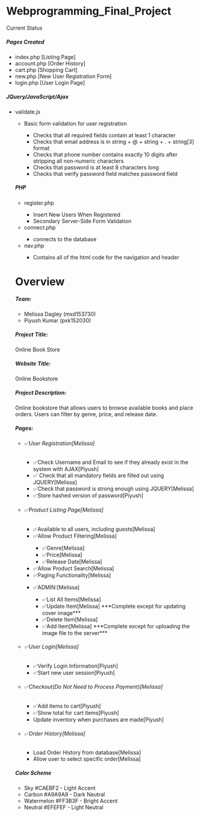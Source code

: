 # Webprogramming_Final_Project

Current Status

<h5>Pages Created </h5>
<ul><li>index.php [Listing Page] </li>
<li>account.php [Order History] </li>
<li>cart.php [Shopping Cart] </li>
<li>new.php [New User Registration Form] </li>
<li>login.php [User Login Page]</li>
</ul>
<h5>JQuery/JavaScript/Ajax</h5>
<ul><li>validate.js</li>
<ul><li>Basic form validation for user registration</li>
<ul><li>Checks that all required fields contain at least 1 character</li>
<li> Checks that email address is in string + @ + string + . + string[3] format</li>
 <li> Checks that phone number contains exactly 10 digits after stripping all non-numeric characters</li>
 <li> Checks that password is at least 8 characters long</li>
 <li>Checks that verify password field matches password field</li>
 </ul>
 </ul>
 
 <h5>PHP</h5>
 <ul><li>register.php</li>
 <ul><li>Insert New Users When Registered</li>
 <li>Secondary Server-Side Form Validation</li></ul>
 <li>connect.php</li>
 <ul><li>connects to the database</li></ul>
 <li>nav.php</li>
 <ul><li>Contains all of the html code for the navigation and header</li></ul>
 </ul>
 
 <h1>Overview</h1>
 <h5>Team:</h5>
 <ul><li>Melissa Dagley (mxd153730)</li>
 <li>Piyush Kumar (pxk152030)</li>
 </ul>
	
<h5>Project Title:</h5>
<p>Online Book Store</p>

<h5>Website Title:</h5>
<p>Online Bookstore</p>

<h5>Project Description:</h5>
<p>Online bookstore that allows users to browse available books and place orders. Users can filter by genre, price, and release date.</p>
	
<h5>Pages:</h5>
<ul><li><h6>&#9989;User Registration[Melissa]</h6></li>
<ul><li>&#9989;Check Username and Email to see if they already exist in the system with AJAX[Piyush]</li>
<li>&#9989; Check that all mandatory fields are filled out using JQUERY[Melissa]</li>
<li>&#9989;Check that password is strong enough using JQUERY[Melissa]</li>
<li>&#9989;Store hashed version of password[Piyush]</li></ul>
<li><h6>&#9989;Product Listing Page[Melissa]</h6></li>
<ul><li>&#9989;Available to all users, including guests[Melissa]</li>
<li>&#9989;Allow Product Filtering[Melissa]</li>
<ul><li>&#9989;Genre[Melissa]</li>
<li>&#9989;Price[Melissa]</li>
<li>&#9989;Release Date[Melissa]</li></ul>
<li>&#9989;Allow Product Search[Melissa]</li>
<li>&#9989;Paging Functionality[Melissa]</li></ul>
<ul><li><h7>&#9989;ADMIN:[Melissa]</h7></li>
<ul><li>&#9989;List All Items[Melissa]</li>
<li>&#9989;Update Item[Melissa] ***Complete except for updating cover image***</li>
<li>&#9989;Delete Item[Melissa]</li>
<li>&#9989;Add Item[Melissa] ***Complete except for uploading the image file to the server***</li></ul></ul>
<li><h6>&#9989;User Login[Melissa]</h6></li>
<ul><li>&#9989;Verify Login Information[Piyush]</li>
<li>&#9989;Start new user session[Piyush]</li></ul>
<li><h6>&#9989;Checkout(Do Not Need to Process Payment)[Melissa]</h6></li>
<ul><li>&#9989;Add items to cart[Piyush]</li>
<li>&#9989;Show total for cart items[Piyush]</li>
<li>Update inventory when purchases are made[Piyush]</li></ul>
<li><h6>&#9989;Order History[Melissa]</h6></li>
<ul><li>Load Order History from database[Melissa]</li>
<li>Allow user to select specific order[Melissa]</li></ul>
</ul>
	
 <h5>Color Scheme</h5>

<ul><li>Sky #CAEBF2 - Light Accent</li>
<li>Carbon #A9A9A9  - Dark Neutral</li>
<li>Watermelon #FF3B3F - Bright Accent</li>
<li>Neutral #EFEFEF  - Light Neutral</li>
</ul>

